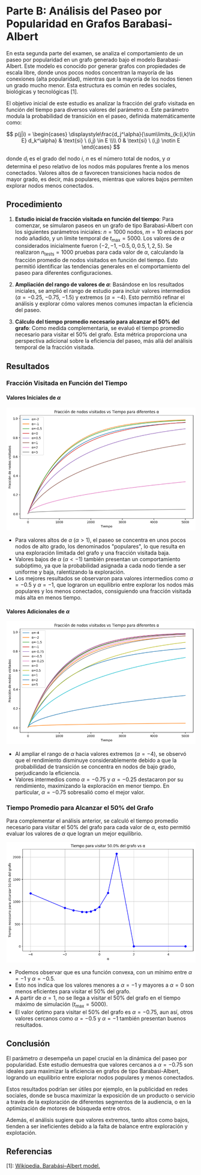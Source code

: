 # Parte B: Análisis del Paseo por Popularidad en Grafos Barabasi-Albert

En esta segunda parte del examen, se analiza el comportamiento de un paseo por popularidad en un grafo generado bajo el modelo Barabasi-Albert. Este modelo es conocido por generar grafos con propiedades de escala libre, donde unos pocos nodos concentran la mayoría de las conexiones (alta popularidad), mientras que la mayoría de los nodos tienen un grado mucho menor. Esta estructura es común en redes sociales, biológicas y tecnológicas [1].

El objetivo inicial de este estudio es analizar la fracción del grafo visitada en función del tiempo para diversos valores del parámetro $\alpha$. Este parámetro modula la probabilidad de transición en el paseo, definida matemáticamente como:

$$
p(j|i) =
\begin{cases}
\displaystyle\frac{d_j^\alpha}{\sum\limits_{k:(i,k)\in E} d_k^\alpha} & \text{si} \ (i,j) \in E \\\\
0 & \text{si} \ (i,j) \notin E
\end{cases}
$$

donde $d_i$ es el grado del nodo $i$, $n$ es el número total de nodos, y $\alpha$ determina el peso relativo de los nodos más populares frente a los menos conectados. Valores altos de $\alpha$ favorecen transiciones hacia nodos de mayor grado, es decir, más populares, mientras que valores bajos permiten explorar nodos menos conectados.

## Procedimiento

1. **Estudio inicial de fracción visitada en función del tiempo**:
   Para comenzar, se simularon paseos en un grafo de tipo Barabasi-Albert con los siguientes parámetros iniciales: $n = 1000$ nodos, $m = 10$ enlaces por nodo añadido, y un límite temporal de $t_{\text{max}} = 5000$. Los valores de $\alpha$ considerados inicialmente fueron $\{-2, -1, -0.5, 0, 0.5, 1, 2, 5\}$. Se realizaron $n_{\text{tests}} = 1000$ pruebas para cada valor de $\alpha$, calculando la fracción promedio de nodos visitados en función del tiempo. Esto permitió identificar las tendencias generales en el comportamiento del paseo para diferentes configuraciones.

2. **Ampliación del rango de valores de $\alpha$**:
   Basándose en los resultados iniciales, se amplió el rango de estudio para incluir valores intermedios ($\alpha = -0.25$, $-0.75$, $-1.5$) y extremos ($\alpha = -4$). Esto permitió refinar el análisis y explorar cómo valores menos comunes impactan la eficiencia del paseo.

3. **Cálculo del tiempo promedio necesario para alcanzar el 50% del grafo**:
   Como medida complementaria, se evaluó el tiempo promedio necesario para visitar el 50% del grafo. Esta métrica proporciona una perspectiva adicional sobre la eficiencia del paseo, más allá del análisis temporal de la fracción visitada.

## Resultados

### Fracción Visitada en Función del Tiempo

#### Valores Iniciales de $\alpha$

![Fracción Visitada en Función del Tiempo1](graficas/grafica1.png)

- Para valores altos de $\alpha$ ($\alpha > 1$), el paseo se concentra en unos pocos nodos de alto grado, los denominados "populares", lo que resulta en una exploración limitada del grafo y una fracción visitada baja.
- Valores bajos de $\alpha$ ($\alpha < -1$) también presentan un comportamiento subóptimo, ya que la probabilidad asignada a cada nodo tiende a ser uniforme y baja, ralentizando la exploración.
- Los mejores resultados se observaron para valores intermedios como $\alpha = -0.5$ y $\alpha = -1$, que lograron un equilibrio entre explorar los nodos más populares y los menos conectados, consiguiendo una fracción visitada más alta en menos tiempo.

#### Valores Adicionales de $\alpha$

![Fracción Visitada en Función del Tiempo2](graficas/grafica2.png)

- Al ampliar el rango de $\alpha$ hacia valores extremos ($\alpha = -4$), se observó que el rendimiento disminuye considerablemente debido a que la probabilidad de transición se concentra en nodos de bajo grado, perjudicando la eficiencia.
- Valores intermedios como $\alpha = -0.75$ y $\alpha = -0.25$ destacaron por su rendimiento, maximizando la exploración en menor tiempo. En particular, $\alpha = -0.75$ sobresalió como el mejor valor.

### Tiempo Promedio para Alcanzar el 50% del Grafo

Para complementar el análisis anterior, se calculó el tiempo promedio necesario para visitar el 50% del grafo para cada valor de $\alpha$, esto permitió evaluar los valores de $\alpha$ que logran un mejor equilibrio.

![Tiempo Promedio para Alcanzar el 50% del Grafo](graficas/grafica3.png)

- Podemos observar que es una función convexa, con un mínimo entre $\alpha = -1$ y $\alpha = -0.5$.
- Esto nos indica que los valores menores a $\alpha = -1$ y mayores a $\alpha = 0$ son menos eficientes para visitar el 50% del grafo.
- A partir de $\alpha = 1$, no se llega a visitar el 50% del grafo en el tiempo máximo de simulación ($t_{\text{max}} = 5000$).
- El valor óptimo para visitar el 50% del grafo es $\alpha = -0.75$, aun así, otros valores cercanos como $\alpha = -0.5$ y $\alpha = -1$ también presentan buenos resultados.

## Conclusión

El parámetro $\alpha$ desempeña un papel crucial en la dinámica del paseo por popularidad. Este estudio demuestra que valores cercanos a $\alpha = -0.75$ son ideales para maximizar la eficiencia en grafos de tipo Barabasi-Albert, logrando un equilibrio entre explorar nodos populares y menos conectados.

Estos resultados podrían ser útiles por ejemplo, en la publicidad en redes sociales, donde se busca maximizar la exposición de un producto o servicio a través de la exploración de diferentes segmentos de la audiencia, o en la optimización de motores de búsqueda entre otros.

Además, el análisis sugiere que valores extremos, tanto altos como bajos, tienden a ser ineficientes debido a la falta de balance entre exploración y explotación.

## Referencias

[1]: [Wikipedia. Barabási–Albert model.](https://en.wikipedia.org/wiki/Barab%C3%A1si%E2%80%93Albert_model)
